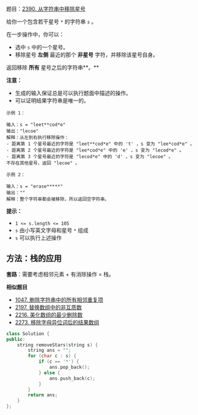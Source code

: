题目：[2390. 从字符串中移除星号](https://leetcode.cn/problems/removing-stars-from-a-string/)

给你一个包含若干星号 `*` 的字符串 `s` 。

在一步操作中，你可以：

- 选中 `s` 中的一个星号。
- 移除星号 **左侧** 最近的那个 **非星号** 字符，并移除该星号自身。

返回移除 **所有** 星号之后的字符串**。**

**注意：**

- 生成的输入保证总是可以执行题面中描述的操作。
- 可以证明结果字符串是唯一的。

```
示例 1：

输入：s = "leet**cod*e"
输出："lecoe"
解释：从左到右执行移除操作：
- 距离第 1 个星号最近的字符是 "leet**cod*e" 中的 't' ，s 变为 "lee*cod*e" 。
- 距离第 2 个星号最近的字符是 "lee*cod*e" 中的 'e' ，s 变为 "lecod*e" 。
- 距离第 3 个星号最近的字符是 "lecod*e" 中的 'd' ，s 变为 "lecoe" 。
不存在其他星号，返回 "lecoe" 。

示例 2：

输入：s = "erase*****"
输出：""
解释：整个字符串都会被移除，所以返回空字符串。
```

**提示：**

- `1 <= s.length <= 105`
- `s` 由小写英文字母和星号 `*` 组成
- `s` 可以执行上述操作

## 方法：栈的应用

**套路**：需要考虑相邻元素 + 有消除操作 = 栈。

**相似题目**

- [1047. 删除字符串中的所有相邻重复项](https://leetcode.cn/problems/remove-all-adjacent-duplicates-in-string/)
- [2197. 替换数组中的非互质数](https://leetcode.cn/problems/replace-non-coprime-numbers-in-array/)
- [2216. 美化数组的最少删除数](https://leetcode.cn/problems/minimum-deletions-to-make-array-beautiful/)
- [2273. 移除字母异位词后的结果数组](https://leetcode.cn/problems/find-resultant-array-after-removing-anagrams/)

```c++
class Solution {
public:
    string removeStars(string s) {
        string ans = "";
        for (char c : s) {
            if (c == '*') {
                ans.pop_back();
            } else {
                ans.push_back(c);
            }
        }
        return ans;
    }
};
```